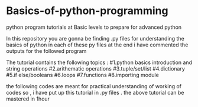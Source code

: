 # Basics-of-python-programming
python program tutorials at Basic levels to prepare for advanced python

In this repository you are gonna be finding .py files for understanding the basics of python 
in each of these py files at the end i have commented the outputs for the followed program

The tutorial contains the following topics :
#1.python basics introduction and string operations
#2.arithematic operations
#3.tuple/set/list
#4.dictionary
#5.if else/booleans
#6.loops
#7.functions
#8.importing module

the following codes are meant for practical understanding of working of codes so , i have put up this tutorial in .py files .
the above tutorial can be mastered in 1hour
